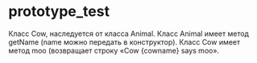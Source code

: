 # prototype_test

 Класс Cow, наследуется от класcа Animal. Класс Animal имеет метод getName (name можно передать в конструктор). Класс Cow имеет метод moo (возвращает строку «Cow {cowname} says moo».
